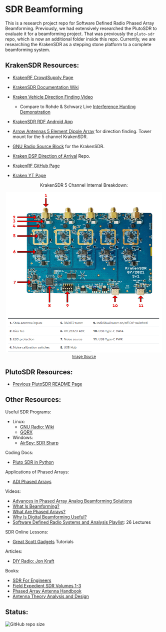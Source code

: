 # SDR Beamforming

This is a research project repo for Software Defined Radio Phased Array Beamforming. Previously, we had extensively researched the PlutoSDR to evaluate it for a beamforming project. That was previously the `pluto-sdr` repo, which is now an additional folder inside this repo. Currently, we are researching the KrakenSDR as a stepping stone platform to a complete beamforming system.

## KrakenSDR Resources:

- [KrakenRF CrowdSupply Page](https://www.crowdsupply.com/krakenrf/krakensdr)
- [KrakenSDR Documentation Wiki](https://github.com/krakenrf/krakensdr_docs/wiki)
- [Kraken Vehicle Direction Finding Video](https://www.youtube.com/watch?v=OY16y1Rl86g)
    - Compare to Rohde & Schwarz Live [Interference Hunting Demonstration](https://www.youtube.com/watch?v=IIH9OiLGN2g)
- [KrakenSDR RDF Android App](https://play.google.com/store/apps/details?id=com.krakensdr.krakendoa)
- [Arrow Antennas 5 Element Dipole Array](https://www.arrowantennas.com/arrowii/krsdr.html) for direction finding. Tower mount for the 5 channel KrakenSDR.
- [GNU Radio Source Block](https://github.com/krakenrf/gr-krakensdr) for the KrakenSDR.
- [Kraken DSP Direction of Arrival](https://github.com/krakenrf/krakensdr_doa) Repo.

- [KrakenRF GitHub Page](https://github.com/krakenrf)
- [Kraken YT Page](https://www.youtube.com/@thekraken2086)

<div align="center">
    <p>
        KrakenSDR 5 Channel Internal Breakdown:
    </p>
<img src="./KrakenSDR/assets/KrakenSDR-1.png" alt="Pluto SDR" width="500"/><br>

<small>
    <a href="https://github.com/krakenrf/krakensdr_docs/wiki">
        Image Source
    </a>
</small>

</div>

## PlutoSDR Resources:

- [Previous PlutoSDR README Page](./PlutoSDR/README.md)

## Other Resources:

Useful SDR Programs:
- Linux:
     - [GNU Radio: Wiki](https://wiki.gnuradio.org/index.php/InstallingGR)
     - [GQRX](https://github.com/gqrx-sdr/gqrx/releases)
- Windows:
     - [AirSpy: SDR Sharp](https://airspy.com/download/)

Coding Docs:
- [Pluto SDR in Python](https://pysdr.org/content/pluto.html)

Applications of Phased Arrays: 
- [ADI Phased Arrays](https://www.analog.com/en/applications/markets/aerospace-and-defense-pavilion-home/phased-array-solution.html)

Videos:
- [Advances in Phased Array Analog Beamforming Solutions](https://ez.analog.com/webinar/c/e/182)
- [What Is Beamforming?](https://www.youtube.com/watch?v=VOGjHxlisyo)
- [What Are Phased Arrays?](https://www.youtube.com/watch?v=9WxWun0E-PM)
- [Why Is Digital Beamforming Useful?](https://www.youtube.com/watch?v=Hb6BhqOgmAI)
- [Software Defined Radio Systems and Analysis Playlist](https://www.youtube.com/playlist?list=PLBfTSoOqoRnOTBTLahXBlxaDUNWdZ3FdS): 26 Lectures

SDR Online Lessons:
- [Great Scott Gadgets](https://greatscottgadgets.com/sdr/) Tutorials

Articles: 
- [DIY Radio: Jon Kraft](https://ez.analog.com/tags/DIYRadio)

Books: 
- [SDR For Engineers](https://www.analog.com/en/education/education-library/software-defined-radio-for-engineers.html)
- [Field Expedient SDR Volumes 1-3](https://www.factorialabs.com/fieldxp/)
- [Phased Array Antenna Handbook](http://twanclik.free.fr/electricity/electronic/pdfdone11/Phased.Array.Antenna.Handbook.Artech.House.Publishers.Second.Edition.eBook-kB.pdf)
- [Antenna Theory Analysis and Design](https://cds.cern.ch/record/1416310/files/047166782X_TOC.pdf)

## Status:

![GitHub repo size](https://img.shields.io/github/repo-size/ADolbyB/sdr-beamforming?logo=Github&label=Repo%20Size)